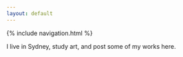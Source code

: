 ```yaml
---
layout: default
---
```

{% include navigation.html %}

<p>I live in Sydney, study art, and post some of my works here.</p>
